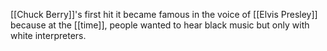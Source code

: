 [[Chuck Berry]]'s first hit it became famous in the voice of [[Elvis Presley]] because at the [[time]], people wanted to hear black music but only with white interpreters.

